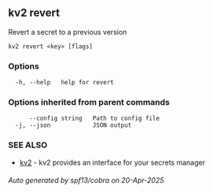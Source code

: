 ## kv2 revert

Revert a secret to a previous version

```
kv2 revert <key> [flags]
```

### Options

```
  -h, --help   help for revert
```

### Options inherited from parent commands

```
      --config string   Path to config file
  -j, --json            JSON output
```

### SEE ALSO

* [kv2](kv2.md)	 - kv2 provides an interface for your secrets manager

###### Auto generated by spf13/cobra on 20-Apr-2025
